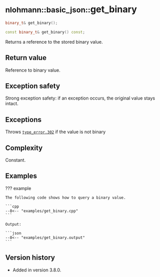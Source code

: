 # <small>nlohmann::basic_json::</small>get_binary

```cpp
binary_t& get_binary();

const binary_t& get_binary() const;
```

Returns a reference to the stored binary value.

## Return value

Reference to binary value.

## Exception safety

Strong exception safety: if an exception occurs, the original value stays intact.

## Exceptions

Throws [`type_error.302`](../../home/exceptions.md#jsonexceptiontype_error302) if the value is not binary

## Complexity

Constant.

## Examples

??? example

    The following code shows how to query a binary value.

    ```cpp
    --8<-- "examples/get_binary.cpp"
    ```

    Output:

    ```json
    --8<-- "examples/get_binary.output"
    ```

## Version history

- Added in version 3.8.0.
